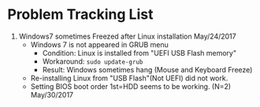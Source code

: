 # Problem Tracking List
1. Windows7 sometimes Freezed after Linux installation  May/24/2017
    - Windows 7 is not appeared in GRUB menu
        + Condition: Linux is installed from "UEFI USB Flash memory"
        + Workaround: `sudo update-grub`
        + Result: Windows sometimes hang (Mouse and Keyboard Freeze)
    - Re-installing Linux from "USB Flash"(Not UEFI) did not work.
    - Setting BIOS boot order 1st=HDD seems to be working. (N=2)  May/30/2017
